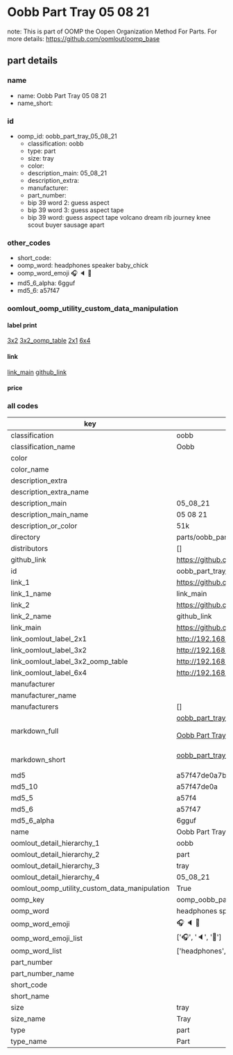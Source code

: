 # Oobb Part Tray 05 08 21  

note: This is part of OOMP the Oopen Organization Method For Parts. For more details: https://github.com/oomlout/oomp_base

##  part details





### name
* name: Oobb Part Tray 05 08 21
* name_short: 
### id
* oomp_id: oobb_part_tray_05_08_21
  * classification: oobb
  * type: part
  * size: tray
  * color: 
  * description_main: 05_08_21
  * description_extra: 
  * manufacturer: 
  * part_number: 
  * bip 39 word 2: guess aspect
  * bip 39 word 3: guess aspect tape
  * bip 39 word: guess aspect tape volcano dream rib journey knee scout buyer sausage apart

### other_codes
* short_code: 
* oomp_word: headphones speaker baby_chick
* oomp_word_emoji :headphones: :speaker: :baby_chick:
* md5_6_alpha: 6gguf
* md5_6: a57f47






### oomlout_oomp_utility_custom_data_manipulation
#### label print
[3x2](http://192.168.1.245:1112/?label=oomp%206gguf)
[3x2_oomp_table](http://192.168.1.107:1112/?label=oomp%206gguf)
[2x1](http://192.168.1.242:1112/?label=oomp%206gguf)
[6x4](http://192.168.1.55:1112/?label=oomp%206gguf)    

#### link

[link_main](https://github.com/oomlout/oomlout_oomp_current_version_messy/tree/main/parts/oobb_part_tray_05_08_21) [github_link](https://github.com/oomlout/oomlout_oomp_part_src/tree/main/parts/oobb_part_tray_05_08_21)                             

#### price







### all codes 
| key | value |  
| --- | --- |  
| classification | oobb |  
| classification_name | Oobb |  
| color |  |  
| color_name |  |  
| description_extra |  |  
| description_extra_name |  |  
| description_main | 05_08_21 |  
| description_main_name | 05 08 21 |  
| description_or_color | 51k |  
| directory | parts/oobb_part_tray_05_08_21 |  
| distributors | [] |  
| github_link | https://github.com/oomlout/oomlout_oomp_part_src/tree/main/parts/oobb_part_tray_05_08_21 |  
| id | oobb_part_tray_05_08_21 |  
| link_1 | https://github.com/oomlout/oomlout_oomp_current_version_messy/tree/main/parts/oobb_part_tray_05_08_21 |  
| link_1_name | link_main |  
| link_2 | https://github.com/oomlout/oomlout_oomp_part_src/tree/main/parts/oobb_part_tray_05_08_21 |  
| link_2_name | github_link |  
| link_main | https://github.com/oomlout/oomlout_oomp_current_version_messy/tree/main/parts/oobb_part_tray_05_08_21 |  
| link_oomlout_label_2x1 | http://192.168.1.242:1112/?label=oomp%206gguf |  
| link_oomlout_label_3x2 | http://192.168.1.245:1112/?label=oomp%206gguf |  
| link_oomlout_label_3x2_oomp_table | http://192.168.1.107:1112/?label=oomp%206gguf |  
| link_oomlout_label_6x4 | http://192.168.1.55:1112/?label=oomp%206gguf |  
| manufacturer |  |  
| manufacturer_name |  |  
| manufacturers | [] |  
| markdown_full | [oobb_part_tray_05_08_21](https://github.com/oomlout/oomlout_oomp_current_version_messy/tree/main/parts/oobb_part_tray_05_08_21)<br>[](https://github.com/oomlout/oomlout_oomp_current_version_messy/tree/main/parts/oobb_part_tray_05_08_21)<br>[Oobb Part Tray 05 08 21](https://github.com/oomlout/oomlout_oomp_current_version_messy/tree/main/parts/oobb_part_tray_05_08_21)<br><br> |  
| markdown_short | [oobb_part_tray_05_08_21](https://github.com/oomlout/oomlout_oomp_current_version_messy/tree/main/parts/oobb_part_tray_05_08_21)<br><br> |  
| md5 | a57f47de0a7b8f0ee3a14f5bbb835b3b |  
| md5_10 | a57f47de0a |  
| md5_5 | a57f4 |  
| md5_6 | a57f47 |  
| md5_6_alpha | 6gguf |  
| name | Oobb Part Tray 05 08 21 |  
| oomlout_detail_hierarchy_1 | oobb |  
| oomlout_detail_hierarchy_2 | part |  
| oomlout_detail_hierarchy_3 | tray |  
| oomlout_detail_hierarchy_4 | 05_08_21 |  
| oomlout_oomp_utility_custom_data_manipulation | True |  
| oomp_key | oomp_oobb_part_tray_05_08_21 |  
| oomp_word | headphones speaker baby_chick |  
| oomp_word_emoji | :headphones: :speaker: :baby_chick: |  
| oomp_word_emoji_list | [':headphones:', ':speaker:', ':baby_chick:'] |  
| oomp_word_list | ['headphones', 'speaker', 'baby_chick'] |  
| part_number |  |  
| part_number_name |  |  
| short_code |  |  
| short_name |  |  
| size | tray |  
| size_name | Tray |  
| type | part |  
| type_name | Part |  

